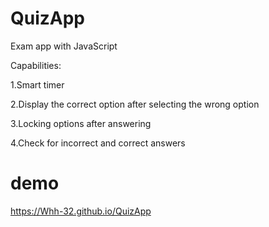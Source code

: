 # QuizApp
Exam app with JavaScript

Capabilities:

1.Smart timer

2.Display the correct option after selecting the wrong option

3.Locking options after answering

4.Check for incorrect and correct answers

# demo
https://Whh-32.github.io/QuizApp

